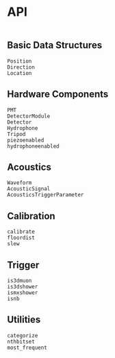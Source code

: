 # API


```@index
```

## Basic Data Structures

```@docs
Position
Direction
Location
```

## Hardware Components

```@docs
PMT
DetectorModule
Detector
Hydrophone
Tripod
piezoenabled
hydrophoneenabled
```

## Acoustics

```@docs
Waveform
AcousticSignal
AcousticsTriggerParameter
```

## Calibration
```@docs
calibrate
floordist
slew
```

## Trigger
```@docs
is3dmuon
is3dshower
ismxshower
isnb
```

## Utilities

```@docs
categorize
nthbitset
most_frequent
```

